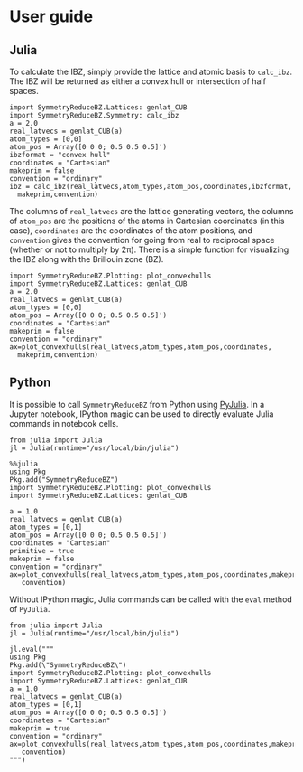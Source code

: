 # User guide

## Julia

To calculate the IBZ, simply provide the lattice and atomic basis to `calc_ibz`.
The IBZ will be returned as either a convex hull or intersection of half spaces.
```@example
import SymmetryReduceBZ.Lattices: genlat_CUB
import SymmetryReduceBZ.Symmetry: calc_ibz
a = 2.0
real_latvecs = genlat_CUB(a)
atom_types = [0,0]
atom_pos = Array([0 0 0; 0.5 0.5 0.5]')
ibzformat = "convex hull"
coordinates = "Cartesian"
makeprim = false
convention = "ordinary"
ibz = calc_ibz(real_latvecs,atom_types,atom_pos,coordinates,ibzformat,
  makeprim,convention)
```
The columns of `real_latvecs` are the lattice generating vectors, the columns
of `atom_pos` are the positions of the atoms in Cartesian coordinates (in this
case), `coordinates` are the coordinates of the atom positions, and `convention`
gives the convention for going from real to reciprocal space (whether or not to
multiply by 2π). There is a simple function for visualizing the IBZ along with
the Brillouin zone (BZ).
```@example
import SymmetryReduceBZ.Plotting: plot_convexhulls
import SymmetryReduceBZ.Lattices: genlat_CUB
a = 2.0
real_latvecs = genlat_CUB(a)
atom_types = [0,0]
atom_pos = Array([0 0 0; 0.5 0.5 0.5]')
coordinates = "Cartesian"
makeprim = false
convention = "ordinary"
ax=plot_convexhulls(real_latvecs,atom_types,atom_pos,coordinates,
  makeprim,convention)
```

## Python
It is possible to call `SymmetryReduceBZ` from Python using 
[PyJulia](https://pyjulia.readthedocs.io/en/latest/). In a
Jupyter notebook, IPython magic can be used to directly evaluate Julia commands
in notebook cells.
```
from julia import Julia
jl = Julia(runtime="/usr/local/bin/julia")
```
```
%%julia
using Pkg
Pkg.add("SymmetryReduceBZ")
import SymmetryReduceBZ.Plotting: plot_convexhulls
import SymmetryReduceBZ.Lattices: genlat_CUB

a = 1.0
real_latvecs = genlat_CUB(a)
atom_types = [0,1]
atom_pos = Array([0 0 0; 0.5 0.5 0.5]')
coordinates = "Cartesian"
primitive = true
makeprim = false
convention = "ordinary"
ax=plot_convexhulls(real_latvecs,atom_types,atom_pos,coordinates,makeprim,
   convention)
```

Without IPython magic, Julia commands can be called with the `eval` method of
`PyJulia`.
```
from julia import Julia
jl = Julia(runtime="/usr/local/bin/julia")

jl.eval("""
using Pkg
Pkg.add(\"SymmetryReduceBZ\")
import SymmetryReduceBZ.Plotting: plot_convexhulls
import SymmetryReduceBZ.Lattices: genlat_CUB
a = 1.0
real_latvecs = genlat_CUB(a)
atom_types = [0,1]
atom_pos = Array([0 0 0; 0.5 0.5 0.5]')
coordinates = "Cartesian"
makeprim = true
convention = "ordinary"
ax=plot_convexhulls(real_latvecs,atom_types,atom_pos,coordinates,makeprim,
   convention)
""")
```
